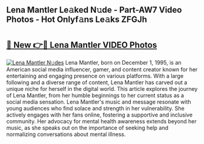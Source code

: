 ## Lena Mantler Le𝚊ked N𝚞de - Part-AW7 Video Photos - Hot Onlyf𝚊ns Le𝚊ks ZFGJh

# <h2><a href="http://ab7650.deff.icu/?id=Lena+Mantler">🔗 New 👉🔴 Lena Mantler VIDEO Photos</a></h2>

[![Lena Mantler N𝚞des](https://i.imgur.com/rIISA9y.gif)](http://ab7650.deff.icu/?id=Lena+Mantler)
Lena Mantler, born on December 1, 1995, is an American social media influencer, gamer, and content creator known for her entertaining and engaging presence on various platforms. With a large following and a diverse range of content, Lena Mantler has carved out a unique niche for herself in the digital world. This article explores the journey of Lena Mantler, from her humble beginnings to her current status as a social media sensation. Lena Mantler's music and message resonate with young audiences who find solace and strength in her vulnerability. She actively engages with her fans online, fostering a supportive and inclusive community. Her advocacy for mental health awareness extends beyond her music, as she speaks out on the importance of seeking help and normalizing conversations about mental illness.
